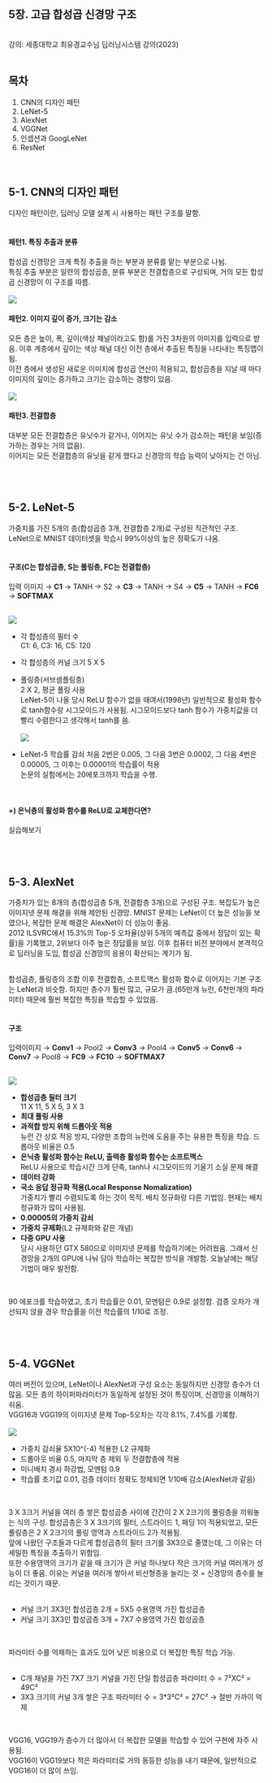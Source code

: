 ## 5장. 고급 합성곱 신경망 구조 
</br>
강의: 세종대학교 최유경교수님 딥러닝시스템 강의(2023)     
</br></br>

## 목차
1. CNN의 디자인 패턴
2. LeNet-5
3. AlexNet
4. VGGNet
5. 인셉션과 GoogLeNet
6. ResNet
</br></br></br>

## 5-1. CNN의 디자인 패턴
디자인 패턴이란, 딥러닝 모델 설계 시 사용하는 패턴 구조를 말함.   
</br>

#### 패턴1. 특징 추출과 분류
합성곱 신경망은 크게 특징 추출을 하는 부분과 분류를 맡는 부분으로 나뉨.   
특징 추출 부분은 일련의 합성곱층, 분류 부분은 전결합층으로 구성되며, 거의 모든 합성곱 신경망이 이 구조를 따름.    
</br><img src="https://drek4537l1klr.cloudfront.net/elgendy/HighResolutionFigures/figure_5-1.png"></img></br>

#### 패턴2. 이미지 깊이 증가, 크기는 감소
모든 층은 높이, 폭, 깊이(색상 채널이라고도 함)를 가진 3차원의 이미지를 입력으로 받음. 이후 계층에서 깊이는 색상 채널 대신 이전 층에서 추출된 특징을 나타내는 특징맵이 됨.       
이전 층에서 생성된 새로운 이미지에 합성곱 연산이 적용되고, 합성곱층을 지날 때 마다 이미지의 깊이는 증가하고 크기는 감소하는 경향이 있음.    
</br><img src="https://drek4537l1klr.cloudfront.net/elgendy/HighResolutionFigures/figure_5-2.png"></img></br>

#### 패턴3. 전결합층
대부분 모든 전결합층은 유닛수가 같거나, 이어지는 유닛 수가 감소하는 패턴을 보임(증가하는 경우는 거의 없음).   
이어지는 모든 전결합층의 유닛을 같게 했다고 신경망의 학습 능력이 낮아지는 건 아님.   
</br></br></br>

## 5-2. LeNet-5
가중치를 가진 5개의 층(합성곱층 3개, 전결합층 2개)로 구성된 직관적인 구조.    
LeNet으로 MNIST 데이터셋을 학습시 99%이상의 높은 정확도가 나옴.    
</br>
#### 구조(C는 합성곱층, S는 풀링층, FC는 전결합층)
입력 이미지 → **C1** → TANH → S2 → **C3** → TANH → S4 → **C5** → TANH → **FC6** → **SOFTMAX**

</br><img src="https://drek4537l1klr.cloudfront.net/elgendy/HighResolutionFigures/figure_5-3.png"></img></br>

- 각 합성층의 필터 수    
  C1: 6, C3: 16, C5: 120    
- 각 합성층의 커널 크기
  5 X 5   
- 풀링층(서브샘플링층)      
  2 X 2, 평균 풀링 사용     
LeNet-5이 나올 당시 ReLU 함수가 없을 때여서(1998년) 일반적으로 활성화 함수로 tanh함수랑 시그모이드가 사용됨. 시그모이드보다 tanh 함수가 가중치값을 더 빨리 수렴한다고 생각해서 tanh를 씀.       
</br><img src="https://drek4537l1klr.cloudfront.net/elgendy/HighResolutionFigures/figure_5-4.png"></img></br>

- LeNet-5 학습률 감쇠
처음 2번은 0.005, 그 다음 3번은 0.0002, 그 다음 4번은 0.00005, 그 이후는 0.00001의 학습률이 적용     
논문의 실험에서는 20에포크까지 학습을 수행.     
</br>

#### +) 은닉층의 활성화 함수를 ReLU로 교체한다면?     
실습해보기     
</br></br></br>

## 5-3. AlexNet
가중치가 있는 8개의 층(합성곱층 5개, 전결합층 3개)으로 구성된 구조. 복잡도가 높은 이미지넷 문제 해결을 위해 제안된 신경망. MNIST 문제는 LeNet이 더 높은 성능을 보였으나, 복잡한 문제 해결은 AlexNet이 더 성능이 좋음.     
2012 ILSVRC에서 15.3%의 Top-5 오차율(상위 5개의 예측값 중에서 정답이 있는 확률)을 기록했고, 2위보다 아주 높은 정답률을 보임. 이후 컴퓨터 비전 분야에서 본격적으로 딥러닝을 도입, 합성곱 신경망의 응용이 확산되는 계기가 됨.    
</br>

합성곱층, 풀링층의 조합 이후 전결합층, 소프트맥스 활성화 함수로 이어지는 기본 구조는 LeNet과 비슷함. 하지만 층수가 훨씬 많고, 규모가 큼.(65만개 뉴런, 6천만개의 파라미터) 때문에 훨씬 복잡한 특징을 학습할 수 있었음.      
</br>

#### 구조     
입력이미지  → **Conv1** → Pool2  → **Conv3**  → Pool4  → **Conv5**  → **Conv6**  → **Conv7**  → Pool8  → **FC9**  → **FC10**  → **SOFTMAX7**

 </br><img src="https://drek4537l1klr.cloudfront.net/elgendy/HighResolutionFigures/figure_5-6.png"></img></br>

- **합성곱층 필터 크기**    
  11 X 11, 5 X 5, 3 X 3     
- **최대 풀링 사용**      
- **과적합 방지 위해 드롭아웃 적용**     
  뉴런 간 상호 적응 방지, 다양한 조합의 뉴런에 도움을 주는 유용한 특징을 학습. 드롭아웃 비율은 0.5          
- **은닉층 활성화 함수는 ReLU, 출력층 활성화 함수는 소프트맥스**    
  ReLU 사용으로 학습시간 크게 단축, tanh나 시그모이드의 기울기 소실 문제 해결      
- **데이터 강화**    
- **국소 응답 정규화 적용(Local Response Nomalization)**     
  가중치가 빨리 수렴되도록 하는 것이 목적. 배치 정규화랑 다른 기법임. 현재는 배치 정규화가 많이 사용됨.     
- **0.00005의 가중치 감쇠**
- **가중치 규제화**(L2 규제화와 같은 개념)    
- **다중 GPU 사용**    
  당시 사용하던 GTX 580으로 이미지넷 문제를 학습하기에는 어려웠음. 그래서 신경망을 2개의 GPU에 나눠 담아 학습하는 복잡한 방식을 개발함. 오늘날에는 해당 기법이 매우 발전함.     
</br>

90 에포크를 학습하였고, 초기 학습률은 0.01, 모멘텀은 0.9로 설정함. 검증 오차가 개선되지 않을 경우 학습률을 이전 학습률의 1/10로 조정.     
</br></br></br>


## 5-4. VGGNet
여러 버전이 있으며, LeNet이나 AlexNet과 구성 요소는 동일하지만 신경망 층수가 더 많음. 모든 층의 하이퍼파라미터가 동일하게 설정된 것이 특징이며, 신경망을 이해하기 쉬움.      
VGG16과 VGG19의 이미지넷 문제 Top-5오차는 각각 8.1%, 7.4%를 기록함.   
</br><img src="https://drek4537l1klr.cloudfront.net/elgendy/HighResolutionFigures/figure_5-8.png"></img></br>

- 가중치 감쇠율 5X10^(-4) 적용한 L2 규제화    
- 드롭아웃 비율 0.5, 마지막 층 제외 두 전결합층에 적용    
- 미니배치 경사 하강법, 모멘텀 0.9   
- 학습률 초기값 0.01, 검증 데이터 정확도 정체되면 1/10배 감소(AlexNet과 같음)      
</br>

3 X 3크기 커널을 여러 층 쌓은 합성곱층 사이에 간간이 2 X 2크기의 풀링층을 끼워놓는 식의 구성. 합성곱층은 3 X 3크기의 필터, 스트라이드 1, 패딩 1이 적용되었고, 모든 풀링층은 2 X 2크기의 풀링 영역과 스트라이드 2가 적용됨.    
앞에 나왔던 구조들과 다르게 합성곱층의 필터 크기를 3X3으로 줄였는데, 그 이유는 더 세밀한 특징을 추출하기 위함임.    
또한 수용영역의 크기가 같을 때 크기가 큰 커널 하나보다 작은 크기의 커널 여러개가 성능이 더 좋음. 이유는 커널을 여러개 쌓아서 비선형층을 늘리는 것 = 신경망의 층수를 늘리는 것이기 때문.           
</br>

- 커널 크기 3X3인 합성곱층 2개 = 5X5 수용영역 가진 합성곱층     
- 커널 크기 3X3인 합성곱층 3개 = 7X7 수용영역 가진 합성곱층     
</br>

파라미터 수를 억제하는 효과도 있어 낮은 비용으로 더 복잡한 특징 학습 가능.      
</br>

- C개 채널을 가진 7X7 크기 커널을 가진 단일 합성곱층 파라미터 수 = 7²XC² = 49C²   
- 3X3 크기의 커널 3개 쌓은 구조 파라미터 수 = 3*3²C² = 27C² → 절반 가까이 억제    
</br>

VGG16, VGG19가 층수가 더 많아서 더 복잡한 모델을 학습할 수 있어 구현에 자주 사용됨.  
VGG16이 VGG19보다 적은 파라미터로 거의 동등한 성능을 내기 때문에, 일반적으로 VGG16이 더 많이 쓰임.    
